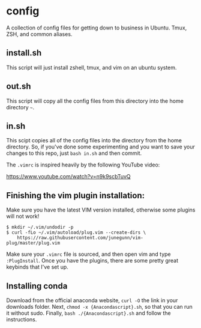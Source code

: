 # config
A collection of config files for getting down to business in Ubuntu. Tmux, ZSH, and common aliases.

## install.sh
This script will just install zshell, tmux, and vim on an ubuntu system.

## out.sh
This script will copy all the config files from this directory into the home directory `~`.

## in.sh
This scipt copies all of the config files into the directory from the home directory.
So, if you've done some experimenting and you want to save your changes to this repo,
just `bash in.sh` and then commit.

The `.vimrc` is inspired heavily by the following YouTube video:

https://www.youtube.com/watch?v=n9k9scbTuvQ

## Finishing the vim plugin installation:

Make sure you have the latest VIM version installed, otherwise some plugins will not work!
```
$ mkdir ~/.vim/undodir -p
$ curl -fLo ~/.vim/autoload/plug.vim --create-dirs \
    https://raw.githubusercontent.com/junegunn/vim-plug/master/plug.vim
```

Make sure your `.vimrc` file is sourced, and then open vim and type `:PlugInstall`.
Once you have the plugins, there are some pretty great keybinds that I've set up.

## Installing conda
Download from the official anaconda website, `curl -O` the link in your downloads folder.
Next, `chmod -x {Anacondascript}.sh`, so that you can run it without sudo.
Finally, `bash ./{Anacondascript}.sh` and follow the instructions.
